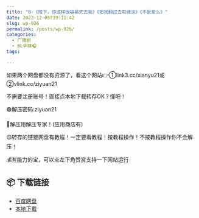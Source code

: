 ```yaml
---
title: "B-《陛下，你这样很容易失去我》《把我翻过去啦魂淡》《不是爱么》"
date: 2023-12-05T19:11:42
slug: wp-926
permalink: /posts/wp-926/
categories:
  - 广播剧
  - BL辛辣🎧
tags:

---
```


如果两个网盘都没有资源了，看这个网站👉①link3.cc/xianyu21或②vlink.cc/ziyuan21

不需要注册账号！直接点本地下载转存OK？懂吧！

🟢解压密码:ziyuan21

🔵解压用解压专家！(应用商店有)

🟡转存的链接网盘有教程！一定要看教程！按教程操作！不按教程操作你不会解压！

💰🈶能力的宝，可以点左下角赞赏支持一下网站运行

## 📦 下载链接
- [百度网盘](https://blziyuan21.com/pay-download/926?key=39875d1a2a&down_id=0)
- [本地下载](https://blziyuan21.com/pay-download/926?key=39875d1a2a&down_id=1)

